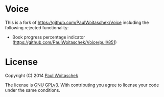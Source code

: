 Voice
=======================

This is a fork of https://github.com/PaulWoitaschek/Voice including the following rejected functionality:

* Book progress percentage indicator (https://github.com/PaulWoitaschek/Voice/pull/851)

# License
Copyright (C) 2014 [Paul Woitaschek](http://www.paul-woitaschek.de/)

The license is [GNU GPLv3](https://github.com/PaulWoitaschek/Voice/blob/master/LICENSE.md). With contributing you agree to license your code under the same conditions.
